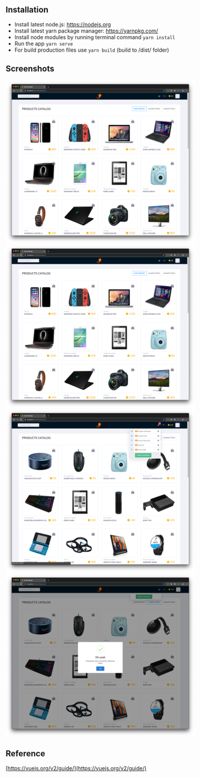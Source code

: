 ## Installation

* Install latest node.js: https://nodejs.org​
* Install latest yarn package manager: https://yarnpkg.com/​
* Install node modules by running terminal command `yarn install`
* Run the app `yarn serve`
* For build production files use `yarn build` (build to /dist/ folder)

## Screenshots
![img 1](https://raw.githubusercontent.com/Jokerwin/aerochallenge/master/public/images/Screen%20Shot%202019-06-01%20at%2020.36.31.png)
![img 2](https://raw.githubusercontent.com/Jokerwin/aerochallenge/master/public/images/Screen%20Shot%202019-06-01%20at%2020.36.31.png)
![img 3](https://raw.githubusercontent.com/Jokerwin/aerochallenge/master/public/images/Screen%20Shot%202019-06-01%20at%2020.37.56.png)
![img 3](https://raw.githubusercontent.com/Jokerwin/aerochallenge/master/public/images/Screen%20Shot%202019-06-01%20at%2020.41.26.png)

## Reference

[https://vuejs.org/v2/guide/](https://vuejs.org/v2/guide/)
